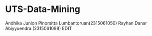 # UTS-Data-Mining
Andhika Junion Pinorsitta Lumbantoruan(2315061050)
Rayhan Danar Abiyyuendra (2315061098)
EDIT
